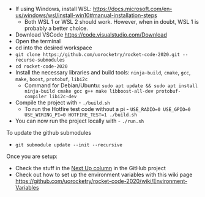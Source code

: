 * If using Windows, install WSL: https://docs.microsoft.com/en-us/windows/wsl/install-win10#manual-installation-steps
  * Both WSL 1 or WSL 2 should work. However, when in doubt, WSL 1 is probably a better choice.
* Download VSCode https://code.visualstudio.com/Download
* Open the terminal
* cd into the desired workspace
* `git clone https://github.com/uorocketry/rocket-code-2020.git --recurse-submodules`
* `cd rocket-code-2020`
* Install the necessary libraries and build tools: `ninja-build`, `cmake`, `gcc`, `make`, `boost`, `protobuf`, `libi2c`
  * Command for Debian/Ubuntu: `sudo apt update && sudo apt install ninja-build cmake gcc g++ make libboost-all-dev protobuf-compiler libi2c-dev`
* Compile the project with - `./build.sh`
    * To run the Hotfire test code without a pi - `USE_RADIO=0 USE_GPIO=0 USE_WIRING_PI=0 HOTFIRE_TEST=1 ./build.sh`
* You can now run the project locally with - `./run.sh`

To update the github submodules
* `git submodule update --init --recursive`

Once you are setup:
- Check the stuff in the [Next Up column](https://github.com/uorocketry/rocket-code-2020/projects/1#column-14620035) in the GitHub project
- Check out how to set up the environment variables with this wiki page https://github.com/uorocketry/rocket-code-2020/wiki/Environment-Variables